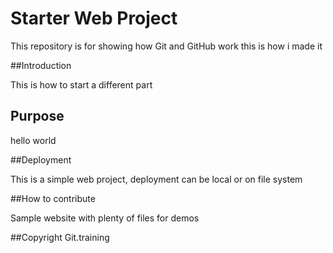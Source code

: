 # Starter Web Project

This repository is for showing how Git and GitHub work
this is how i made it

##Introduction

This is how to start a different part
## Purpose

hello world

##Deployment

This is a simple web project, deployment can be local or on file system

##How to contribute

Sample website with plenty of files for demos

##Copyright 
Git.training